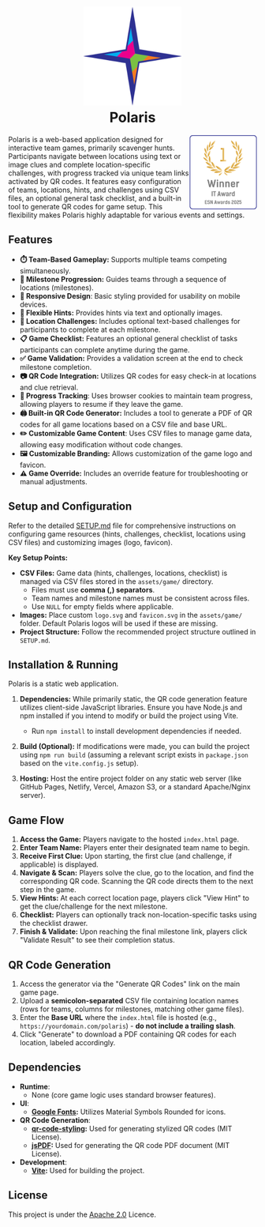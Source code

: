 <h1 align="center">
    <img src="./assets/images/polarisLogo.svg" height="200" alt="Polaris Logo"/><br>
    Polaris
</h1>

<img src="./assets/images/esnAward.svg" align="right" height="150" alt="Winner of the IT Award at the ESN Awards 2025"/>

Polaris is a web-based application designed for interactive team games, primarily scavenger hunts.
Participants navigate between locations using text or image clues and complete location-specific challenges, with
progress tracked via unique team links activated by QR codes.
It features easy configuration of teams, locations, hints, and challenges using CSV files, an optional general task
checklist, and a built-in tool to generate QR codes for game setup.
This flexibility makes Polaris highly adaptable for various events and settings.

## Features

- **⏱️ Team-Based Gameplay:** Supports multiple teams competing simultaneously.
- **📍 Milestone Progression:** Guides teams through a sequence of locations (milestones).
- **📱 Responsive Design**: Basic styling provided for usability on mobile devices.
- **💭 Flexible Hints:** Provides hints via text and optionally images.
- **🎯 Location Challenges:** Includes optional text-based challenges for participants to complete at each milestone.
- **📋 Game Checklist:** Features an optional general checklist of tasks participants can complete anytime during the
  game.
- **✅ Game Validation:** Provides a validation screen at the end to check milestone completion.
- **📷 QR Code Integration:** Utilizes QR codes for easy check-in at locations and clue retrieval.
- **🍪 Progress Tracking**: Uses browser cookies to maintain team progress, allowing players to resume if they leave the
  game.
- **🖨️ Built-in QR Code Generator:** Includes a tool to generate a PDF of QR codes for all game locations based on a CSV
  file and base URL.
- **️✏️ Customizable Game Content**: Uses CSV files to manage game data, allowing easy modification without code
  changes.
- **🖼️ Customizable Branding:** Allows customization of the game logo and favicon.
- **⚠️ Game Override:** Includes an override feature for troubleshooting or manual adjustments.

## Setup and Configuration

Refer to the detailed [SETUP.md](./SETUP.md) file for comprehensive instructions on configuring game resources (hints,
challenges, checklist, locations using CSV files) and customizing images (logo, favicon).

**Key Setup Points:**

- **CSV Files:** Game data (hints, challenges, locations, checklist) is managed via CSV files stored in the
  `assets/game/` directory.
    * Files must use **comma (,) separators**.
  * Team names and milestone names must be consistent across files.
  * Use `NULL` for empty fields where applicable.
- **Images:** Place custom `logo.svg` and `favicon.svg` in the `assets/game/` folder. Default Polaris logos will be used
  if these are missing.
- **Project Structure:** Follow the recommended project structure outlined in `SETUP.md`.

## Installation & Running

Polaris is a static web application.

1. **Dependencies:** While primarily static, the QR code generation feature utilizes client-side JavaScript libraries.
   Ensure you have Node.js and npm installed if you intend to modify or build the project using Vite.
    * Run `npm install` to install development dependencies if needed.

2. **Build (Optional):** If modifications were made, you can build the project using `npm run build` (assuming a
   relevant script exists in `package.json` based on the `vite.config.js` setup).
3. **Hosting:** Host the entire project folder on any static web server (like GitHub Pages, Netlify, Vercel, Amazon S3,
   or a standard Apache/Nginx server).

## Game Flow

1. **Access the Game:** Players navigate to the hosted `index.html` page.
2. **Enter Team Name:** Players enter their designated team name to begin.
3. **Receive First Clue:** Upon starting, the first clue (and challenge, if applicable) is displayed.
4. **Navigate & Scan:** Players solve the clue, go to the location, and find the corresponding QR code. Scanning the QR
   code directs them to the next step in the game.
5. **View Hints:** At each correct location page, players click "View Hint" to get the clue/challenge for the next
   milestone.
6. **Checklist:** Players can optionally track non-location-specific tasks using the checklist drawer.
7. **Finish & Validate:** Upon reaching the final milestone link, players click "Validate Result" to see their
   completion status.

## QR Code Generation

1. Access the generator via the "Generate QR Codes" link on the main game page.
2. Upload a **semicolon-separated** CSV file containing location names (rows for teams, columns for milestones, matching
   other game files).
3. Enter the **Base URL** where the `index.html` file is hosted (e.g., `https://yourdomain.com/polaris`) - **do not
   include a trailing slash**.
4. Click "Generate" to download a PDF containing QR codes for each location, labeled accordingly.

## Dependencies

- **Runtime**:
  - None (core game logic uses standard browser features).
- **UI**:
  - **[Google Fonts](https://fonts.google.com/icons):** Utilizes Material Symbols Rounded for icons.
- **QR Code Generation**:
  - **[qr-code-styling](https://www.npmjs.com/package/qr-code-styling):** Used for generating stylized QR codes (MIT
    License).
  - **[jsPDF](https://www.npmjs.com/package/jspdf):** Used for generating the QR code PDF document (MIT License).
- **Development**:
  - **[Vite](https://vitejs.dev/):** Used for building the project.

## License

This project is under the [Apache 2.0](./LICENSE) Licence.